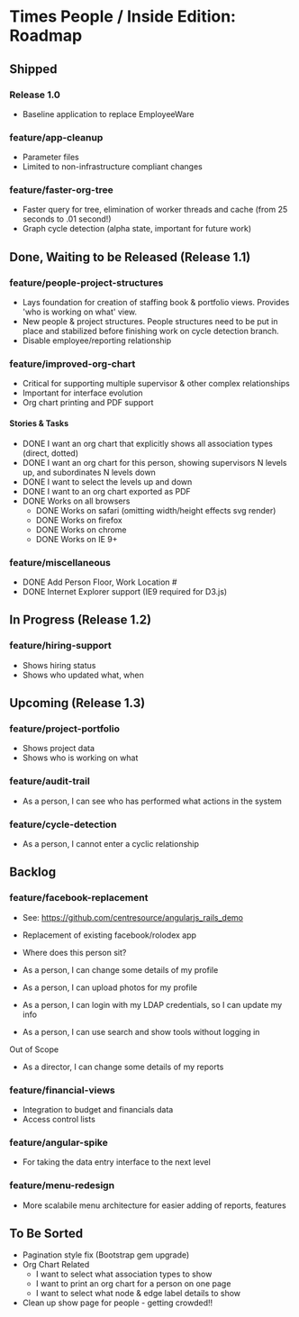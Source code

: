 
# Times People / Inside Edition: Roadmap

## Shipped

### Release 1.0

* Baseline application to replace EmployeeWare

### feature/app-cleanup
* Parameter files
* Limited to non-infrastructure compliant changes 

### feature/faster-org-tree
* Faster query for tree, elimination of worker threads and cache (from 25 seconds to .01 second!)
* Graph cycle detection (alpha state, important for future work)

## Done, Waiting to be Released (Release 1.1)

### feature/people-project-structures
* Lays foundation for creation of staffing book & portfolio views. Provides 'who is working on what' view.
* New people & project structures. People structures need to be put in place and stabilized before finishing work on cycle detection branch.
* Disable employee/reporting relationship

### feature/improved-org-chart
* Critical for supporting multiple supervisor & other complex relationships
* Important for interface evolution
* Org chart printing and PDF support

#### Stories & Tasks
* DONE I want an org chart that explicitly shows all association types (direct, dotted)
* DONE I want an org chart for this person, showing supervisors N levels up, and subordinates N levels down
* DONE I want to select the levels up and down
* DONE I want to an org chart exported as PDF
* DONE Works on all browsers
  * DONE Works on safari (omitting width/height effects svg render)
  * DONE Works on firefox
  * DONE Works on chrome
  * DONE Works on IE 9+

### feature/miscellaneous
* DONE Add Person Floor, Work Location #
* DONE Internet Explorer support (IE9 required for D3.js)

## In Progress (Release 1.2)

### feature/hiring-support
* Shows hiring status
* Shows who updated what, when

## Upcoming (Release 1.3)

### feature/project-portfolio
* Shows project data
* Shows who is working on what

### feature/audit-trail
* As a person, I can see who has performed what actions in the system

### feature/cycle-detection
* As a person, I cannot enter a cyclic relationship

## Backlog

### feature/facebook-replacement
* See: https://github.com/centresource/angularjs_rails_demo
* Replacement of existing facebook/rolodex app
* Where does this person sit?

* As a person, I can change some details of my profile
* As a person, I can upload photos for my profile
* As a person, I can login with my LDAP credentials, so I can update my info
* As a person, I can use search and show tools without logging in

Out of Scope
* As a director, I can change some details of my reports

### feature/financial-views
* Integration to budget and financials data
* Access control lists

### feature/angular-spike
* For taking the data entry interface to the next level

### feature/menu-redesign
* More scalabile menu architecture for easier adding of reports, features

## To Be Sorted
* Pagination style fix (Bootstrap gem upgrade)
* Org Chart Related
  * I want to select what association types to show
  * I want to print an org chart for a person on one page
  * I want to select what node & edge label details to show
* Clean up show page for people - getting crowded!!
